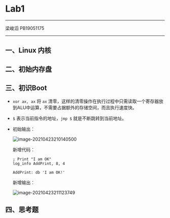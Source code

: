 # Lab1

***

梁峻滔	PB19051175

***

## 一、Linux 内核

## 二、初始内存盘

## 三、初识Boot

* `xor ax, ax` 将 `ax` 清零，这样的清零操作在执行过程中只需读取一个寄存器放到ALU中运算，不需要占据额外的存储空间，而且执行速度快。

* `$` 表示当前指令的地址，`jmp $` 就是不断跳转到当前地址。

* 初始输出：

  ![image-20210423210140500](C:\Users\Snowball\AppData\Roaming\Typora\typora-user-images\image-20210423210140500.png)

  新增代码：

  ```assembly
  ; Print "I am OK"
  log_info AddPrint, 8, 4
  
  AddPrint: db 'I am OK!'
  ```

  新增输出：

  ![image-20210423211123749](C:\Users\Snowball\AppData\Roaming\Typora\typora-user-images\image-20210423211123749.png)

  

## 四、思考题

